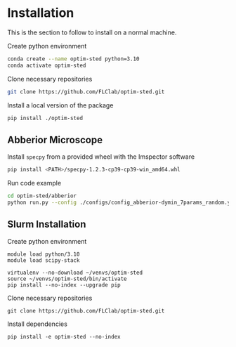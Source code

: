 # Installation

This is the section to follow to install on a normal machine.

Create python environment
```bash
conda create --name optim-sted python=3.10
conda activate optim-sted
```

Clone necessary repositories
```bash
git clone https://github.com/FLClab/optim-sted.git
```

Install a local version of the package
```bash
pip install ./optim-sted
```

## Abberior Microscope

Install ``specpy`` from a provided wheel with the Imspector software
```bash
pip install <PATH>/specpy-1.2.3-cp39-cp39-win_amd64.whl
```

Run code example
```bash
cd optim-sted/abberior
python run.py --config ./configs/config_abberior-dymin_7params_random.yml --dry-run
```

## Slurm Installation

Create python environment
```
module load python/3.10
module load scipy-stack

virtualenv --no-download ~/venvs/optim-sted
source ~/venvs/optim-sted/bin/activate
pip install --no-index --upgrade pip
```

Clone necessary repositories
```
git clone https://github.com/FLClab/optim-sted.git
```

Install dependencies
```
pip install -e optim-sted --no-index
```

